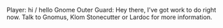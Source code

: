 Player: hi / hello
Gnome Outer Guard: Hey there, I’ve got work to do right now. Talk to Gnomus, Klom Stonecutter or Lardoc for more information.